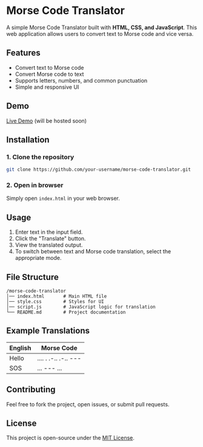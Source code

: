 # Morse Code Translator

A simple Morse Code Translator built with **HTML, CSS, and JavaScript**. This web application allows users to convert text to Morse code and vice versa.

## Features
- Convert text to Morse code
- Convert Morse code to text
- Supports letters, numbers, and common punctuation
- Simple and responsive UI

## Demo
[Live Demo](#) (will be hosted soon)

## Installation
### 1. Clone the repository
```bash
git clone https://github.com/your-username/morse-code-translator.git
```

### 2. Open in browser
Simply open `index.html` in your web browser.

## Usage
1. Enter text in the input field.
2. Click the "Translate" button.
3. View the translated output.
4. To switch between text and Morse code translation, select the appropriate mode.

## File Structure
```
/morse-code-translator
│── index.html       # Main HTML file
│── style.css        # Styles for UI
│── script.js        # JavaScript logic for translation
└── README.md        # Project documentation
```

## Example Translations
| English | Morse Code |
|---------|------------|
| Hello   | .... . .-.. .-.. --- |
| SOS     | ... --- ... |

## Contributing
Feel free to fork the project, open issues, or submit pull requests.

## License
This project is open-source under the [MIT License](LICENSE).

